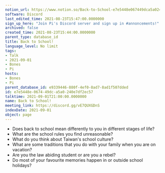 ```yaml
---
notion_url: https://www.notion.so/Back-to-School-e7e5448e067449dca5a0240e7df2ec57
software: Discord
last_edited_time: 2021-08-23T15:47:00.0000000
sign_up_here: "Join Pi's Discord server and sign up in #annoncements!"
archived: false
created_time: 2021-08-23T15:44:00.0000000
parent_type: database_id
title: Back to School!
language_level: No limit
tags:
- Talk
- 2021-09-01
- Bones
- Pi
hosts:
- Bones
- Pi
parent_database_id: e9339446-880f-4ef0-8ad7-8ad1f507dded
id: e7e5448e-0674-49dc-a5a0-240e7df2ec57
talktime: 2021-09-01T21:00:00.0000000
name: Back to School!
meeting_link: https://discord.gg/vE7QUXGDnS
indexDate: 2021-09-01
object: page
---
```


   - Does back to school mean differently to you in different stages of life?
   - What are the school rules you find unreasonable?
   - What do you think about Taiwan's school culture?
   - What are some traditions that you do with your family when you are on vacation?
   - Are you the law abiding student or are you a rebel?
   - Do most of your favourite memories happen in or outside school holidays?








